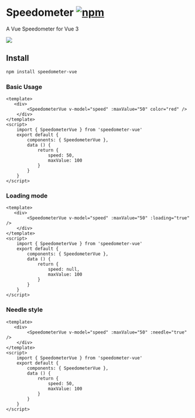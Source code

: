 # Speedometer [![npm](https://flat.badgen.net/npm/v/speedometer-vue)](https://www.npmjs.com/package/speedometer-vue)
A Vue Speedometer for Vue 3

<img src="https://user-images.githubusercontent.com/28560613/215468282-d0de6c94-f1fa-4a7c-bb1c-a000b7908cf4.PNG">


## Install
```bash
npm install speedometer-vue
```
### Basic Usage
```vue
<template>
   <div>
        <SpeedometerVue v-model="speed" :maxValue="50" color="red" />
    </div>
</template>
<script>
    import { SpeedometerVue } from 'speedometer-vue'
    export default {
        components: { SpeedometerVue },
        data () {
            return {
                speed: 50,
                maxValue: 100
            }
        }
    }
</script>
```
### Loading mode
```vue
<template>
   <div>
        <SpeedometerVue v-model="speed" :maxValue="50" :loading="true" />
    </div>
</template>
<script>
    import { SpeedometerVue } from 'speedometer-vue'
    export default {
        components: { SpeedometerVue },
        data () {
            return {
                speed: null,
                maxValue: 100
            }
        }
    }
</script>
```
### Needle style
```vue
<template>
   <div>
        <SpeedometerVue v-model="speed" :maxValue="50" :needle="true" />
    </div>
</template>
<script>
    import { SpeedometerVue } from 'speedometer-vue'
    export default {
        components: { SpeedometerVue },
        data () {
            return {
                speed: 50,
                maxValue: 100
            }
        }
    }
</script>
```
